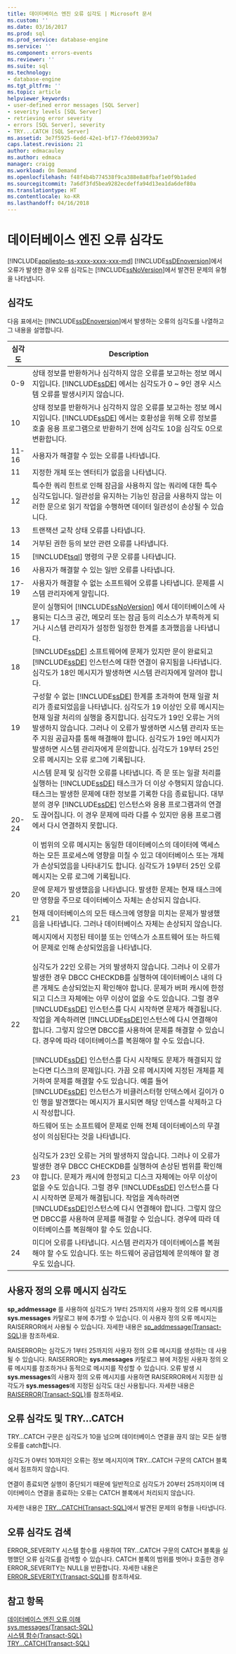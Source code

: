 ```yaml
---
title: 데이터베이스 엔진 오류 심각도 | Microsoft 문서
ms.custom: ''
ms.date: 03/16/2017
ms.prod: sql
ms.prod_service: database-engine
ms.service: ''
ms.component: errors-events
ms.reviewer: ''
ms.suite: sql
ms.technology:
- database-engine
ms.tgt_pltfrm: ''
ms.topic: article
helpviewer_keywords:
- user-defined error messages [SQL Server]
- severity levels [SQL Server]
- retrieving error severity
- errors [SQL Server], severity
- TRY...CATCH [SQL Server]
ms.assetid: 3e7f5925-6edd-42e1-bf17-f7deb03993a7
caps.latest.revision: 21
author: edmacauley
ms.author: edmaca
manager: craigg
ms.workload: On Demand
ms.openlocfilehash: f48f4b4b774538f9ca388e8a8fbaf1e0f9b1aded
ms.sourcegitcommit: 7a6df3fd5bea9282ecdeffa94d13ea1da6def80a
ms.translationtype: HT
ms.contentlocale: ko-KR
ms.lasthandoff: 04/16/2018
---
```

# <a name="database-engine-error-severities"></a>데이터베이스 엔진 오류 심각도
[!INCLUDE[appliesto-ss-xxxx-xxxx-xxx-md](../../includes/appliesto-ss-xxxx-xxxx-xxx-md.md)]
  [!INCLUDE[ssDEnoversion](../../includes/ssdenoversion-md.md)]에서 오류가 발생한 경우 오류 심각도는 [!INCLUDE[ssNoVersion](../../includes/ssnoversion-md.md)]에서 발견된 문제의 유형을 나타냅니다.  
  
## <a name="levels-of-severity"></a>심각도  
 다음 표에서는 [!INCLUDE[ssDEnoversion](../../includes/ssdenoversion-md.md)]에서 발생하는 오류의 심각도를 나열하고 그 내용을 설명합니다.  
  
|심각도|Description|  
|--------------------|-----------------|  
|0-9|상태 정보를 반환하거나 심각하지 않은 오류를 보고하는 정보 메시지입니다. [!INCLUDE[ssDE](../../includes/ssde-md.md)] 에서는 심각도가 0 ~ 9인 경우 시스템 오류를 발생시키지 않습니다.|  
|10|상태 정보를 반환하거나 심각하지 않은 오류를 보고하는 정보 메시지입니다. [!INCLUDE[ssDE](../../includes/ssde-md.md)] 에서는 호환성을 위해 오류 정보를 호출 응용 프로그램으로 반환하기 전에 심각도 10을 심각도 0으로 변환합니다.|  
|11-16|사용자가 해결할 수 있는 오류를 나타냅니다.|  
|11|지정한 개체 또는 엔터티가 없음을 나타냅니다.|  
|12|특수한 쿼리 힌트로 인해 잠금을 사용하지 않는 쿼리에 대한 특수 심각도입니다. 일관성을 유지하는 기능인 잠금을 사용하지 않는 이러한 문으로 읽기 작업을 수행하면 데이터 일관성이 손상될 수 있습니다.|  
|13|트랜잭션 교착 상태 오류를 나타냅니다.|  
|14|거부된 권한 등의 보안 관련 오류를 나타냅니다.|  
|15|[!INCLUDE[tsql](../../includes/tsql-md.md)] 명령의 구문 오류를 나타냅니다.|  
|16|사용자가 해결할 수 있는 일반 오류를 나타냅니다.|  
|17-19|사용자가 해결할 수 없는 소프트웨어 오류를 나타냅니다. 문제를 시스템 관리자에게 알립니다.|  
|17|문이 실행되어 [!INCLUDE[ssNoVersion](../../includes/ssnoversion-md.md)] 에서 데이터베이스에 사용되는 디스크 공간, 메모리 또는 잠금 등의 리소스가 부족하게 되거나 시스템 관리자가 설정한 일정한 한계를 초과했음을 나타냅니다.|  
|18|[!INCLUDE[ssDE](../../includes/ssde-md.md)] 소프트웨어에 문제가 있지만 문이 완료되고 [!INCLUDE[ssDE](../../includes/ssde-md.md)] 인스턴스에 대한 연결이 유지됨을 나타냅니다. 심각도가 18인 메시지가 발생하면 시스템 관리자에게 알려야 합니다.|  
|19|구성할 수 없는 [!INCLUDE[ssDE](../../includes/ssde-md.md)] 한계를 초과하여 현재 일괄 처리가 종료되었음을 나타냅니다. 심각도가 19 이상인 오류 메시지는 현재 일괄 처리의 실행을 중지합니다. 심각도가 19인 오류는 거의 발생하지 않습니다. 그러나 이 오류가 발생하면 시스템 관리자 또는 주 지원 공급자를 통해 해결해야 합니다. 심각도가 19인 메시지가 발생하면 시스템 관리자에게 문의합니다. 심각도가 19부터 25인 오류 메시지는 오류 로그에 기록됩니다.|  
|20-24|시스템 문제 및 심각한 오류를 나타냅니다. 즉 문 또는 일괄 처리를 실행하는 [!INCLUDE[ssDE](../../includes/ssde-md.md)] 태스크가 더 이상 수행되지 않습니다. 태스크는 발생한 문제에 대한 정보를 기록한 다음 종료됩니다. 대부분의 경우 [!INCLUDE[ssDE](../../includes/ssde-md.md)] 인스턴스와 응용 프로그램과의 연결도 끊어집니다. 이 경우 문제에 따라 다를 수 있지만 응용 프로그램에서 다시 연결하지 못합니다.<br /><br /> 이 범위의 오류 메시지는 동일한 데이터베이스의 데이터에 액세스하는 모든 프로세스에 영향을 미칠 수 있고 데이터베이스 또는 개체가 손상되었음을 나타내기도 합니다. 심각도가 19부터 25인 오류 메시지는 오류 로그에 기록됩니다.|  
|20|문에 문제가 발생했음을 나타냅니다. 발생한 문제는 현재 태스크에만 영향을 주므로 데이터베이스 자체는 손상되지 않습니다.|  
|21|현재 데이터베이스의 모든 태스크에 영향을 미치는 문제가 발생했음을 나타냅니다. 그러나 데이터베이스 자체는 손상되지 않습니다.|  
|22|메시지에서 지정된 테이블 또는 인덱스가 소프트웨어 또는 하드웨어 문제로 인해 손상되었음을 나타냅니다.<br /><br /> 심각도가 22인 오류는 거의 발생하지 않습니다. 그러나 이 오류가 발생한 경우 DBCC CHECKDB를 실행하여 데이터베이스 내의 다른 개체도 손상되었는지 확인해야 합니다. 문제가 버퍼 캐시에 한정되고 디스크 자체에는 아무 이상이 없을 수도 있습니다. 그럴 경우 [!INCLUDE[ssDE](../../includes/ssde-md.md)] 인스턴스를 다시 시작하면 문제가 해결됩니다. 작업을 계속하려면 [!INCLUDE[ssDE](../../includes/ssde-md.md)]인스턴스에 다시 연결해야 합니다. 그렇지 않으면 DBCC를 사용하여 문제를 해결할 수 있습니다. 경우에 따라 데이터베이스를 복원해야 할 수도 있습니다.<br /><br /> [!INCLUDE[ssDE](../../includes/ssde-md.md)] 인스턴스를 다시 시작해도 문제가 해결되지 않는다면 디스크의 문제입니다. 가끔 오류 메시지에 지정된 개체를 제거하여 문제를 해결할 수도 있습니다. 예를 들어 [!INCLUDE[ssDE](../../includes/ssde-md.md)] 인스턴스가 비클러스터형 인덱스에서 길이가 0인 행을 발견했다는 메시지가 표시되면 해당 인덱스를 삭제하고 다시 작성합니다.|  
|23|하드웨어 또는 소프트웨어 문제로 인해 전체 데이터베이스의 무결성이 의심된다는 것을 나타냅니다.<br /><br /> 심각도가 23인 오류는 거의 발생하지 않습니다. 그러나 이 오류가 발생한 경우 DBCC CHECKDB를 실행하여 손상된 범위를 확인해야 합니다. 문제가 캐시에 한정되고 디스크 자체에는 아무 이상이 없을 수도 있습니다. 그럴 경우 [!INCLUDE[ssDE](../../includes/ssde-md.md)] 인스턴스를 다시 시작하면 문제가 해결됩니다. 작업을 계속하려면 [!INCLUDE[ssDE](../../includes/ssde-md.md)]인스턴스에 다시 연결해야 합니다. 그렇지 않으면 DBCC를 사용하여 문제를 해결할 수 있습니다. 경우에 따라 데이터베이스를 복원해야 할 수도 있습니다.|  
|24|미디어 오류를 나타냅니다. 시스템 관리자가 데이터베이스를 복원해야 할 수도 있습니다. 또는 하드웨어 공급업체에 문의해야 할 경우도 있습니다.|  
  
## <a name="user-defined-error-message-severity"></a>사용자 정의 오류 메시지 심각도  
 **sp_addmessage** 를 사용하여 심각도가 1부터 25까지의 사용자 정의 오류 메시지를 **sys.messages** 카탈로그 뷰에 추가할 수 있습니다. 이 사용자 정의 오류 메시지는 RAISERROR에서 사용될 수 있습니다. 자세한 내용은 [sp_addmessage&#40;Transact-SQL&#41;](../../relational-databases/system-stored-procedures/sp-addmessage-transact-sql.md)을 참조하세요.  
  
 RAISERROR는 심각도가 1부터 25까지의 사용자 정의 오류 메시지를 생성하는 데 사용될 수 있습니다. RAISERROR는 **sys.messages** 카탈로그 뷰에 저장된 사용자 정의 오류 메시지를 참조하거나 동적으로 메시지를 작성할 수 있습니다. 오류 발생 시 **sys.messages**의 사용자 정의 오류 메시지를 사용하면 RAISERROR에서 지정한 심각도가 **sys.messages**에 지정된 심각도 대신 사용됩니다. 자세한 내용은 [RAISERROR&#40;Transact-SQL&#41;](../../t-sql/language-elements/raiserror-transact-sql.md)를 참조하세요.  
  
## <a name="error-severity-and-trycatch"></a>오류 심각도 및 TRY…CATCH  
 TRY…CATCH 구문은 심각도가 10을 넘으며 데이터베이스 연결을 끊지 않는 모든 실행 오류를 catch합니다.  
  
 심각도가 0부터 10까지인 오류는 정보 메시지이며 TRY…CATCH 구문의 CATCH 블록에서 점프하지 않습니다.  
  
 연결이 종료되면 실행이 중단되기 때문에 일반적으로 심각도가 20부터 25까지이며 데이터베이스 연결을 종료하는 오류는 CATCH 블록에서 처리되지 않습니다.  
  
 자세한 내용은 [TRY...CATCH&#40;Transact-SQL&#41;](../../t-sql/language-elements/try-catch-transact-sql.md)에서 발견된 문제의 유형을 나타냅니다.  
  
## <a name="retrieving-error-severity"></a>오류 심각도 검색  
 ERROR_SEVERITY 시스템 함수를 사용하여 TRY…CATCH 구문의 CATCH 블록을 실행했던 오류 심각도를 검색할 수 있습니다. CATCH 블록의 범위를 벗어나 호출한 경우 ERROR_SEVERITY는 NULL을 반환합니다. 자세한 내용은 [ERROR_SEVERITY&#40;Transact-SQL&#41;](../../t-sql/functions/error-severity-transact-sql.md)를 참조하세요.  
  
## <a name="see-also"></a>참고 항목  
 [데이터베이스 엔진 오류 이해](../../relational-databases/errors-events/understanding-database-engine-errors.md)   
 [sys.messages&#40;Transact-SQL&#41;](../../relational-databases/system-catalog-views/messages-for-errors-catalog-views-sys-messages.md)   
 [시스템 함수&#40;Transact-SQL&#41;](../../relational-databases/system-functions/system-functions-for-transact-sql.md)   
 [TRY...CATCH&#40;Transact-SQL&#41;](../../t-sql/language-elements/try-catch-transact-sql.md)  
  
  
